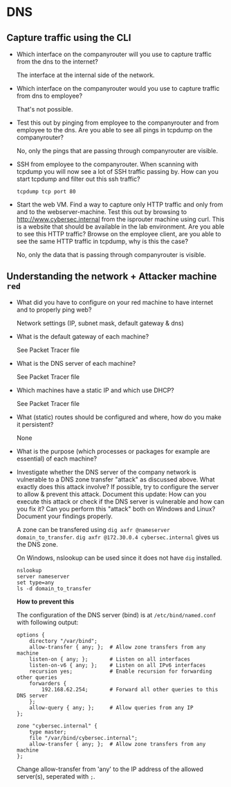 # DNS

## Capture traffic using the CLI

-   Which interface on the companyrouter will you use to capture traffic from the dns to the internet?

    The interface at the internal side of the network.

-   Which interface on the companyrouter would you use to capture traffic from dns to employee?

    That's not possible.

-   Test this out by pinging from employee to the companyrouter and from employee to the dns. Are you able to see all pings in tcpdump on the companyrouter?

    No, only the pings that are passing through companyrouter are visible.

-   SSH from employee to the companyrouter. When scanning with tcpdump you will now see a lot of SSH traffic passing by. How can you start tcpdump and filter out this ssh traffic?

    `tcpdump tcp port 80`

-   Start the web VM. Find a way to capture only HTTP traffic and only from and to the webserver-machine. Test this out by browsing to http://www.cybersec.internal from the isprouter machine using curl. This is a website that should be available in the lab environment. Are you able to see this HTTP traffic? Browse on the employee client, are you able to see the same HTTP traffic in tcpdump, why is this the case?

    No, only the data that is passing through companyrouter is visible.

## Understanding the network + Attacker machine `red`

-   What did you have to configure on your red machine to have internet and to properly ping web?

    Network settings (IP, subnet mask, default gateway & dns)

-   What is the default gateway of each machine?

    See Packet Tracer file

-   What is the DNS server of each machine?

    See Packet Tracer file

-   Which machines have a static IP and which use DHCP?

    See Packet Tracer file

-   What (static) routes should be configured and where, how do you make it persistent?

    None

-   What is the purpose (which processes or packages for example are essential) of each machine?

-   Investigate whether the DNS server of the company network is vulnerable to a DNS zone transfer "attack" as discussed above. What exactly does this attack involve? If possible, try to configure the server to allow & prevent this attack. Document this update: How can you execute this attack or check if the DNS server is vulnerable and how can you fix it? Can you perform this "attack" both on Windows and Linux? Document your findings properly.

    A zone can be transfered using `dig axfr @nameserver domain_to_transfer`. `dig axfr @172.30.0.4 cybersec.internal` gives us the DNS zone.

    On Windows, nslookup can be used since it does not have `dig` installed.

    ```
    nslookup
    server nameserver
    set type=any
    ls -d domain_to_transfer
    ```

    **How to prevent this**

    The configuration of the DNS server (bind) is at `/etc/bind/named.conf` with following output:

    ```
    options {
        directory "/var/bind";
        allow-transfer { any; };  # Allow zone transfers from any machine
        listen-on { any; };       # Listen on all interfaces
        listen-on-v6 { any; };    # Listen on all IPv6 interfaces
        recursion yes;            # Enable recursion for forwarding other queries
        forwarders {
            192.168.62.254;       # Forward all other queries to this DNS server
        };
        allow-query { any; };     # Allow queries from any IP
    };

    zone "cybersec.internal" {
        type master;
        file "/var/bind/cybersec.internal";
        allow-transfer { any; };  # Allow zone transfers from any machine
    };
    ```

    Change allow-transfer from 'any' to the IP address of the allowed server(s), seperated with `;`.
